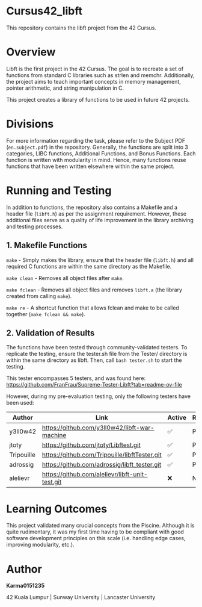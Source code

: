 # Cursus42_libft
This repository contains the libft project from the 42 Cursus.

# Overview
Libft is the first project in the 42 Cursus. The goal is to recreate a set of functions from standard C libraries such as strlen and memchr. Additionally, the project aims to teach important concepts in memory management, pointer arithmetic, and string manipulation in C.

This project creates a library of functions to be used in future 42 projects.


# Divisions

For more information regarding the task, please refer to the Subject PDF (`en.subject.pdf`) in the repository. Generally, the functions are split into 3 categories, LIBC functions, Additional Functions, and Bonus Functions. Each function is written with modularity in mind. Hence, many functions reuse functions that have been written elsewhere within the same project.


# Running and Testing

In addition to functions, the repository also contains a Makefile and a header file (`libft.h`) as per the assignment requirement. However, these additional files serve as a quality of life improvement in the library archiving and testing processes.


## 1. Makefile Functions

`make` - Simply makes the library, ensure that the header file (`libft.h`) and all required C functions are within the same directory as the Makefile.

`make clean` - Removes all object files after `make`.

`make fclean` - Removes all object files and removes `libft.a` (the library created from calling `make`).

`make re` - A shortcut function that allows fclean and make to be called together (`make fclean && make`).


## 2. Validation of Results

The functions have been tested through community-validated testers. To replicate the testing, ensure the tester.sh file from the Tester/ directory is within the same directory as libft. Then, call `bash tester.sh` to start the testing.

This tester encompasses 5 testers, and was found here:
https://github.com/FranFrau/Supreme-Tester-Libft?tab=readme-ov-file

However, during my pre-evaluation testing, only the following testers have been used:

| Author | Link | Active | Result |
| ------ | ---- | ------ | ------ |
| y3ll0w42 | https://github.com/y3ll0w42/libft-war-machine | ✅ | Pass |
| jtoty | https://github.com/jtoty/Libftest.git | ✅ | Pass |
| Tripouille | https://github.com/Tripouille/libftTester.git | ✅ | Pass |
| adrossig | https://github.com/adrossig/libft_tester.git | ✅ | Pass |
| alelievr | https://github.com/alelievr/libft-unit-test.git | ❌ | N/A |


# Learning Outcomes

This project validated many crucial concepts from the Piscine. Although it is quite rudimentary, it was my first time having to be compliant with good software development principles on this scale (i.e. handling edge cases, improving modularity, etc.).


# Author

**Karma0151235**

42 Kuala Lumpur | Sunway University | Lancaster University 

